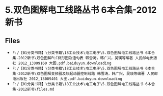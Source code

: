 # 5.双色图解电工线路丛书 6本合集-2012新书

## Files

- `F:/【01分类书籍】\分类书籍\18工业技术\电工电子\5.双色图解电工线路丛书 6本合集-2012新书\双色图解PLC梯形图及语句表 韩雪涛，韩广兴，吴瑛等编著 人民邮电出版社 2012_13009160 大图.pdf.baiduyun.downloading`
- `F:/【01分类书籍】\分类书籍\18工业技术\电工电子\5.双色图解电工线路丛书 6本合集-2012新书\双色图解变频器及软起动器控制线路 韩雪涛，韩广兴，吴瑛等编著 人民邮电出版社 2012_13009401 大图.pdf.baiduyun.downloading`
- `F:/【01分类书籍】\分类书籍\18工业技术\电工电子\5.双色图解电工线路丛书 6本合集-2012新书\files.md`
